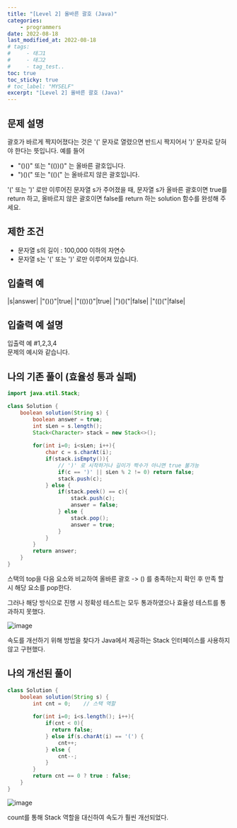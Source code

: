 ```yaml
---
title: "[Level 2] 올바른 괄호 (Java)"
categories: 
    - programmers
date: 2022-08-18
last_modified_at: 2022-08-18
# tags:
#     - 태그1
#     - 태그2
#     - tag_test..
toc: true
toc_sticky: true
# toc_label: "MYSELF"
excerpt: "[Level 2] 올바른 괄호 (Java)"
---
```

## 문제 설명
괄호가 바르게 짝지어졌다는 것은 '(' 문자로 열렸으면 반드시 짝지어서 ')' 문자로 닫혀야 한다는 뜻입니다. 예를 들어

- "()()" 또는 "(())()" 는 올바른 괄호입니다.
- ")()(" 또는 "(()(" 는 올바르지 않은 괄호입니다.

'(' 또는 ')' 로만 이루어진 문자열 s가 주어졌을 때, 문자열 s가 올바른 괄호이면 true를 return 하고, 올바르지 않은 괄호이면 false를 return 하는 solution 함수를 완성해 주세요.

## 제한 조건
- 문자열 s의 길이 : 100,000 이하의 자연수
- 문자열 s는 '(' 또는 ')' 로만 이루어져 있습니다.

## 입출력 예

|s|answer|
|"()()"|true|
|"(())()"|true|
|")()("|false|
|"(()("|false|

## 입출력 예 설명
입출력 예 #1,2,3,4<br/>
문제의 예시와 같습니다.

## 나의 기존 풀이 (효율성 통과 실패)
```java
import java.util.Stack;

class Solution {
    boolean solution(String s) {
        boolean answer = true;
        int sLen = s.length();
        Stack<Character> stack = new Stack<>();
        
        for(int i=0; i<sLen; i++){
            char c = s.charAt(i);
            if(stack.isEmpty()){ 
                // ')' 로 시작하거나 길이가 짝수가 아니면 true 불가능
                if(c == ')' || sLen % 2 != 0) return false;
                stack.push(c);
            } else {
                if(stack.peek() == c){
                    stack.push(c);
                    answer = false;
                } else {
                    stack.pop();
                    answer = true;
                }
            }
        }
        return answer;
    }
}
```

스택의 top을 다음 요소와 비교하여 올바른 괄호 -> () 를 충족하는지 확인 후 만족 할 시 해당 요소를 pop한다.

그러나 해당 방식으로 진행 시 정확성 테스트는 모두 통과하였으나 효율성 테스트를 통과하지 못했다.

![image](https://user-images.githubusercontent.com/36228833/185336867-957e9095-9f88-4e3d-85aa-3e178b3e5d38.png)

속도를 개선하기 위해 방법을 찾다가 Java에서 제공하는 Stack 인터페이스를 사용하지 않고 구현했다.

## 나의 개선된 풀이

```java
class Solution {
    boolean solution(String s) {
        int cnt = 0;    // 스택 역할
        
        for(int i=0; i<s.length(); i++){
            if(cnt < 0){
              return false;  
            } else if(s.charAt(i) == '(') {
                cnt++;
            } else {
                cnt--;
            }
        }
        return cnt == 0 ? true : false;
    }
}
```

![image](https://user-images.githubusercontent.com/36228833/185337762-96c2d24a-ee24-42a9-bfea-7a145976c153.png)

count를 통해 Stack 역할을 대신하여 속도가 훨씬 개선되었다.